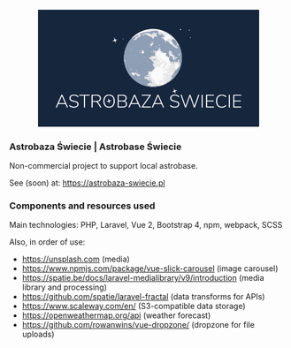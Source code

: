 <p align="center">
<a href="https://astrobaza-swiecie.pl" target="_blank">
<img src="https://github.com/apsg/astrobaza/blob/main/public/images/logo_big.png?raw=true" width="400">
</a>
</p>

### Astrobaza Świecie | Astrobase Świecie

Non-commercial project to support local astrobase. 

See (soon) at: https://astrobaza-swiecie.pl


### Components and resources used

Main technologies: PHP, Laravel, Vue 2, Bootstrap 4, npm, webpack, SCSS

Also, in order of use:

- https://unsplash.com (media)
- https://www.npmjs.com/package/vue-slick-carousel (image carousel)
- https://spatie.be/docs/laravel-medialibrary/v9/introduction (media library and processing)
- https://github.com/spatie/laravel-fractal (data transforms for APIs)
- https://www.scaleway.com/en/ (S3-compatible data storage)
- https://openweathermap.org/api (weather forecast)
- https://github.com/rowanwins/vue-dropzone/ (dropzone for file uploads)
